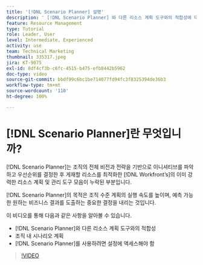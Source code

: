 ```yaml
---
title: '[!DNL Scenario Planner] 설명'
description: ' [!DNL Scenario Planner] 와 다른 리소스 계획 도구와의 적합성에 대해 알아봅니다. 그런 다음 [!DNL Scenario Planner]를 설정하는 방법에 대해 알아봅니다.'
feature: Resource Management
type: Tutorial
role: Leader, User
level: Intermediate, Experienced
activity: use
team: Technical Marketing
thumbnail: 335317.jpeg
jira: KT-9075
exl-id: 8df4cf3b-c6fc-4515-b475-efb8442b5962
doc-type: video
source-git-commit: bbdf99c6bc1be714077fd94fc3f8325394de36b3
workflow-type: tm+mt
source-wordcount: '110'
ht-degree: 100%

---
```


# [!DNL Scenario Planner]란 무엇입니까?

[!DNL Scenario Planner]는 조직의 전체 비전과 전략을 기반으로 이니셔티브를 파악하고 우선순위를 결정한 후 게재할 리소스를 최적화한 [!DNL Workfront’s]의 이미 강력한 리소스 계획 및 관리 도구 모음이 누락된 부분입니다.

[!DNL Scenario Planner]의 목적은 조직 수준 계획의 실행 속도를 높이며, 예측 가능한 원하는 비즈니스 결과를 도출하는 중요한 결정을 내리는 것입니다.

이 비디오를 통해 다음과 같은 사항을 알아볼 수 있습니다.

* [!DNL Scenario Planner]와 다른 리소스 계획 도구와의 적합성
* 조직 내 시나리오 계획
* [!DNL Scenario Planner]를 사용하려면 설정에 액세스해야 함

>[!VIDEO](https://video.tv.adobe.com/v/3412627/?quality=12&learn=on&enablevpops=1&captions=kor)
